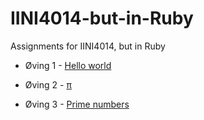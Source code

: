 # IINI4014-but-in-Ruby
Assignments for IINI4014, but in Ruby

* Øving 1 - [Hello world](/oving1)

* Øving 2 - [π](/oving2)

* Øving 3 - [Prime numbers](/oving3)
